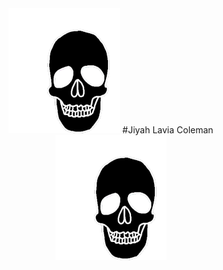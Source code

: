 <center>
<img src="/images/240814217-baf52aa6-ff71-412d-9607-db8feb17874b.gif">
#Jiyah Lavia Coleman
<img src="/images/240814217-baf52aa6-ff71-412d-9607-db8feb17874b.gif">

</center>
